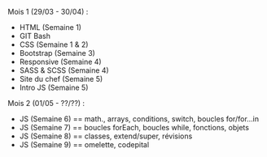 Mois 1 (29/03 - 30/04) : 
- HTML (Semaine 1)
- GIT Bash
- CSS (Semaine 1 & 2)
- Bootstrap (Semaine 3)
- Responsive (Semaine 4)
- SASS & SCSS (Semaine 4)
- Site du chef (Semaine 5)
- Intro JS (Semaine 5)





Mois 2 (01/05 - ??/??) :
- JS (Semaine 6) == math., arrays, conditions, switch, boucles for/for...in
- JS (Semaine 7) == boucles forEach, boucles while, fonctions, objets 
- JS (Semaine 8) == classes, extend/super, révisions 
- JS (Semaine 9) == omelette, codepital
